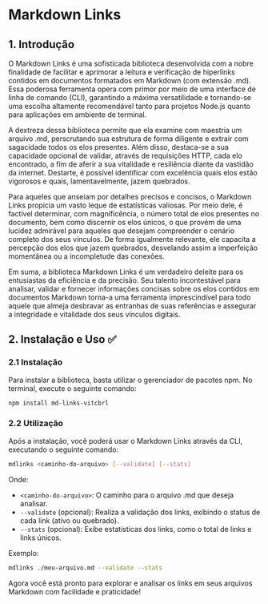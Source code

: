# Markdown Links
## 1. Introdução
O Markdown Links é uma sofisticada biblioteca desenvolvida com a nobre finalidade de facilitar e aprimorar a leitura e verificação de hiperlinks contidos em documentos formatados em Markdown (com extensão .md). Essa poderosa ferramenta opera com primor por meio de uma interface de linha de comando (CLI), garantindo a máxima versatilidade e tornando-se uma escolha altamente recomendável tanto para projetos Node.js quanto para aplicações em ambiente de terminal.

A dextreza dessa biblioteca permite que ela examine com maestria um arquivo .md, perscrutando sua estrutura de forma diligente e extrair com sagacidade todos os elos presentes. Além disso, destaca-se a sua capacidade opcional de validar, através de requisições HTTP, cada elo encontrado, a fim de aferir a sua vitalidade e resiliência diante da vastidão da internet. Destarte, é possível identificar com excelência quais elos estão vigorosos e quais, lamentavelmente, jazem quebrados.

Para aqueles que anseiam por detalhes precisos e concisos, o Markdown Links propicia um vasto leque de estatísticas valiosas. Por meio dele, é factível determinar, com magnificência, o número total de elos presentes no documento, bem como discernir os elos únicos, o que provém de uma lucidez admirável para aqueles que desejam compreender o cenário completo dos seus vínculos. De forma igualmente relevante, ele capacita a percepção dos elos que jazem quebrados, desvelando assim a imperfeição momentânea ou a incompletude das conexões.

Em suma, a biblioteca Markdown Links é um verdadeiro deleite para os entusiastas da eficiência e da precisão. Seu talento incontestável para analisar, validar e fornecer informações concisas sobre os elos contidos em documentos Markdown torna-a uma ferramenta imprescindível para todo aquele que almeja desbravar as entranhas de suas referências e assegurar a integridade e vitalidade dos seus vínculos digitais.

## 2. Instalação e Uso ✅
### 2.1 Instalação
Para instalar a biblioteca, basta utilizar o gerenciador de pacotes npm. No terminal, execute o seguinte comando:

```bash
npm install md-links-vitcbrl
```

### 2.2 Utilização
Após a instalação, você poderá usar o Markdown Links através da CLI, executando o seguinte comando:

```bash
mdlinks <caminho-do-arquivo> [--validate] [--stats]
```

Onde:

- `<caminho-do-arquivo>`: O caminho para o arquivo .md que deseja analisar.
- `--validate` (opcional): Realiza a validação dos links, exibindo o status de cada link (ativo ou quebrado).
- `--stats` (opcional): Exibe estatísticas dos links, como o total de links e links únicos.

Exemplo:

```bash
mdlinks ./meu-arquivo.md --validate --stats
```

Agora você está pronto para explorar e analisar os links em seus arquivos Markdown com facilidade e praticidade!

